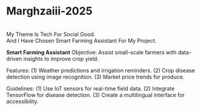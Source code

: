 # Marghzaiii-2025

<br>
My Theme Is Tech For Social Good.
<br>
And I Have Chosen Smart Farming Assistant For My Project.
<br>

<b> Smart Farming Assistant</b>
Objective: Assist small-scale farmers with data-driven insights to improve crop yield.

Features:
(1) Weather predictions and irrigation reminders.
(2) Crop disease detection using image recognition.
(3) Market price trends for produce.

Guidelines:
(1) Use IoT sensors for real-time field data.
(2) Integrate TensorFlow for disease detection.
(3) Create a multilingual interface for accessibility.
